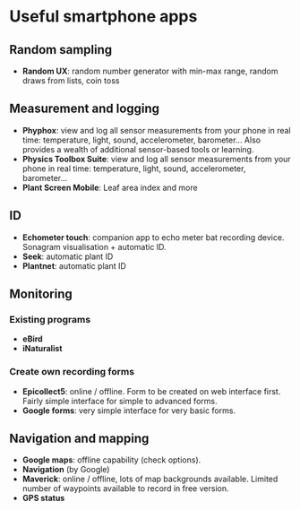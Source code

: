 # Useful smartphone apps

## Random sampling

* **Random UX**: random number generator with min-max range, random draws from lists, coin toss

## Measurement and logging

* **Phyphox**: view and log all sensor measurements from your phone in real time: temperature, light, sound, accelerometer, barometer... Also provides a wealth of additional sensor-based tools or learning.
* **Physics Toolbox Suite**: view and log all sensor measurements from your phone in real time: temperature, light, sound, accelerometer, barometer...
* **Plant Screen Mobile**: Leaf area index and more

## ID

* **Echometer touch**: companion app to echo meter bat recording device. Sonagram visualisation + automatic ID.
* **Seek**: automatic plant ID
* **Plantnet**: automatic plant ID

## Monitoring
### Existing programs

* **eBird**
* **iNaturalist**

### Create own recording forms

* **Epicollect5**: online / offline. Form to be created on web interface first. Fairly simple interface for simple to advanced forms.
* **Google forms**: very simple interface for very basic forms.

## Navigation and mapping

* **Google maps**: offline capability (check options).
* **Navigation** (by Google)
* **Maverick**: online / offline, lots of map backgrounds available. Limited number of waypoints available to record in free version.
* **GPS status**
